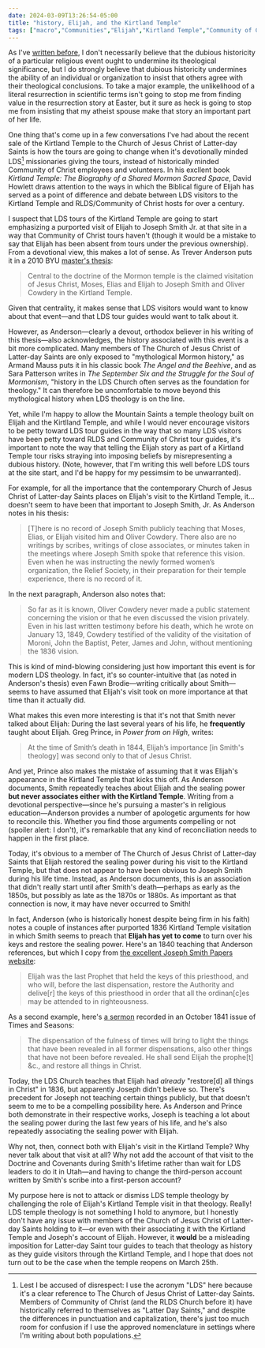 ```yaml
---
date: 2024-03-09T13:26:54-05:00
title: "history, Elijah, and the Kirtland Temple"
tags: ["macro","Communities","Elijah","Kirtland Temple","Community of Christ","Church of Jesus Christ of Latter-day Saints","Kirtland Temple (book)","David Howlett","The Angel and the Beehive","Armand Mauss","Sara M. Patterson","The September Six and the Struggle for the Soul of Mormonism"]
---
```

As I've [written before](https://spencergreenhalgh.com/communities/things-to-offer-vs.-things-to-impose/), I don't necessarily believe that the dubious historicity of a particular religious event ought to undermine its theological significance, but I do strongly believe that dubious historicity undermines the ability of an individual or organization to insist that others agree with their theological conclusions. To take a major example, the unlikelihood of a literal resurrection in scientific terms isn't going to stop me from finding value in the resurrection story at Easter, but it sure as heck is going to stop me from insisting that my atheist spouse make that story an important part of her life.

One thing that's come up in a few conversations I've had about the recent sale of the Kirtland Temple to the Church of Jesus Christ of Latter-day Saints is how the tours are going to change when it's devotionally minded LDS[^1] missionaries giving the tours, instead of historically minded Community of Christ employees and volunteers. In his excllent book *Kirtland Temple: The Biography of a Shared Mormon Sacred Space*, David Howlett draws attention to the ways in which the Biblical figure of Elijah has served as a point of difference and debate between LDS visitors to the Kirtland Temple and RLDS/Community of Christ hosts for over a century. 

[^1]: Lest I be accused of disrespect: I use the acronym "LDS" here because it's a clear reference to The Church of Jesus Christ of Latter-day Saints. Members of Community of Christ (and the RLDS Church before it) have historically referred to themselves as "Latter Day Saints," and despite the differences in punctuation and capitalization, there's just too much room for confusion if I use the approved nomenclature in settings where I'm writing about both populations.

I suspect that LDS tours of the Kirtland Temple are going to start emphasizing a purported visit of Elijah to Joseph Smith Jr. at that site in a way that Community of Christ tours haven't (though it would be a mistake to say that Elijah has been absent from tours under the previous ownership). From a devotional view, this makes a lot of sense. As Trever Anderson puts it in a 2010 BYU [master's thesis](https://spencergreenhalgh.com/Anderson_2010_D&C_110.pdf):

> Central to the doctrine of the Mormon temple is the claimed visitation of Jesus Christ, Moses, Elias and Elijah to Joseph Smith and Oliver Cowdery in the Kirtland Temple.

Given that centrality, it makes sense that LDS visitors would want to know about that event—and that LDS tour guides would want to talk about it.

However, as Anderson—clearly a devout, orthodox believer in his writing of this thesis—also acknowledges, the history associated with this event is a bit more complicated. Many members of The Church of Jesus Christ of Latter-day Saints are only exposed to "mythological Mormon history," as Armand Mauss puts it in his classic book *The Angel and the Beehive*, and as Sara Patterson writes in *The September Six and the Struggle for the Soul of Mormonism*, "history in the LDS Church often serves as the foundation for theology." It can therefore be uncomfortable to move beyond this mythological history when LDS theology is on the line. 

Yet, while I'm happy to allow the Mountain Saints a temple theology built on Elijah and the Kirtlland Temple, and while I would never encourage visitors to be petty toward LDS tour guides in the way that so many LDS visitors have been petty toward RLDS and Community of Christ tour guides, it's important to note the way that telling the Elijah story as part of a Kirtland Temple tour risks straying into imposing beliefs by misrepresenting a dubious history. (Note, however, that I'm writing this well before LDS tours at the site start, and I'd be happy for my pessimsim to be unwarranted).

For example, for all the importance that the contemporary Church of Jesus Christ of Latter-day Saints places on Elijah's visit to the Kirtland Temple, it... doesn't seem to have been that important to Joseph Smith, Jr. As Anderson notes in his thesis:

> [T]here is no record of Joseph Smith publicly teaching that Moses, Elias, or Elijah visited him and Oliver Cowdery. There also are no writings by scribes, writings of close associates, or minutes taken in the meetings where Joseph Smith spoke that reference this vision. Even when he was instructing the newly formed women’s organization, the Relief Society, in their preparation for their temple experience, there is no record of it.

In the next paragraph, Anderson also notes that:

> So far as it is known, Oliver Cowdery never made a public statement concerning the vision or that he even discussed the vision privately. Even in his last written testimony before his death, which he wrote on January 13, 1849, Cowdery testified of the validity of the visitation of Moroni, John the Baptist, Peter, James and John, without mentioning the 1836 vision.

This is kind of mind-blowing considering just how important this event is for modern LDS theology. In fact, it's so counter-intuitive that (as noted in Anderson's thesis) even Fawn Brodie—writing critically about Smith—seems to have assumed that Elijah's visit took on more importance at that time than it actually did.

What makes this even more interesting is that it's not that Smith never talked about Elijah: During the last several years of his life, he **frequently** taught about Elijah. Greg Prince, in *Power from on High*, writes:

> At the time of Smith’s death in 1844, Elijah’s importance [in Smith's theology] was second only to that of Jesus Christ.

And yet, Prince also makes the mistake of assuming that it was Elijah's appearance in the Kirtland Temple that kicks this off. As Anderson documents, Smith repeatedly teaches about Elijah and the sealing power **but never associates either with the Kirtland Temple**. Writing from a devotional perspective—since he's pursuing a master's in religious education—Anderson provides a number of apologetic arguments for how to reconcile this. Whether you find those arguments compelling or not (spoiler alert: I don't), it's remarkable that any kind of reconciliation needs to happen in the first place. 

Today, it's obvious to a member of The Church of Jesus Christ of Latter-day Saints that Elijah restored the sealing power during his visit to the Kirtland Temple, but that does not appear to have been obvious to Joseph Smith during his life time. Instead, as Anderson documents, this is an association that didn't really start until after Smith's death—perhaps as early as the 1850s, but possibly as late as the 1870s or 1880s. As important as that connection is now, it may have never occurred to Smith!

In fact, Anderson (who is historically honest despite being firm in his faith) notes a couple of instances after purported 1836 Kirtland Temple visitation in which Smith seems to preach that **Elijah has yet to come** to turn over his keys and restore the sealing power. Here's an 1840 teaching that Anderson references, but which I copy from [the excellent Joseph Smith Papers website](https://www.josephsmithpapers.org/paper-summary/instruction-on-priesthood-circa-5-october-1840/17):

> Elijah was the last Prophet that held the keys of this priesthood, and who will, before the last dispensation, restore the Authority and delive[r] the keys of this priesthood in order that all the ordinan[c]es may be attended to in righteousness.

As a second example, here's [a sermon](https://www.josephsmithpapers.org/paper-summary/discourse-3-october-1841-as-published-in-times-and-seasons/2) recorded in an October 1841 issue of Times and Seasons:

> The dispensation of the fulness of times will bring to light the things that have been revealed in all former dispensations, also other things that have not been before revealed. He shall send Elijah the prophe[t] &c., and restore all things in Christ.

Today, the LDS Church teaches that Elijah had *already* "restore[d] all things in Christ" in 1836, but apparently Joseph didn't believe so. There's precedent for Joseph not teaching certain things publicly, but that doesn't seem to me to be a compelling possibility here. As Anderson and Prince both demonstrate in their respective works, Joseph is teaching a lot about the sealing power during the last few years of his life, and he's also repeatedly associating the sealing power with Elijah. 

Why not, then, connect both with Elijah's visit in the Kirtland Temple? Why never talk about that visit at all? Why not add the account of that visit to the Doctrine and Covenants during Smith's lifetime rather than wait for LDS leaders to do it in Utah—and having to change the third-person account written by Smith's scribe into a first-person account? 

My purpose here is not to attack or dismiss LDS temple theology by challenging the role of Elijah's Kirtland Temple visit in that theology. Really! LDS temple theology is not something I hold to anymore, but I honestly don't have any issue with members of the Church of Jesus Christ of Latter-day Saints holding to it—or even with their associating it with the Kirtland Temple and Joseph's account of Elijah. However, it **would** be a misleading imposition for Latter-day Saint tour guides to teach that theology as history as they guide visitors through the Kirtland Temple, and I hope that does not turn out to be the case when the temple reopens on March 25th.
